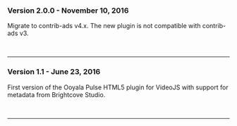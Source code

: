 ### Version 2.0.0 - November 10, 2016

Migrate to contrib-ads v4.x. The new plugin is not compatible with contrib-ads v3.

<br><hr/>

### Version 1.1 - June 23, 2016

First version of the Ooyala Pulse HTML5 plugin for VideoJS with support for metadata from Brightcove Studio.

<br><hr/>
